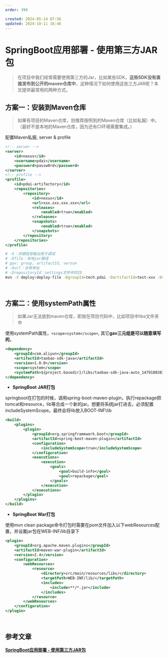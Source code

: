 ```yaml
---
order: 390

created: 2024-05-14 07:56
updated: 2024-10-11 16:46
---
```

# SpringBoot应用部署 - 使用第三方JAR包

>在项目中我们经常需要使用第三方的Jar，比如某些SDK，**这些SDK没有直接发布到公开的maven仓库中**，这种情况下如何使用这些三方JAR呢？本文提供最常用的两种方式。

## 方案一：安装到Maven仓库

> 如果有项目的Maven仓库，则推荐按照到的Maven仓库（比如私服）中。（最好不是本地的Maven仓库，因为还有CI环境需要集成。）

配置Maven私服, server & profile

```xml
<!-- server -->
<server>
    <id>nexus</id>
    <username>pdai</username>
    <password>passw0rd</password>
</server>
<!-- profile -->
<profile>
    <id>pdai-artifactory</id>
    <repositories>
        <repository>
            <id>nexus</id>
            <url>xxx.xxx.xxx.xxx</url>
            <releases>
                <enabled>true</enabled>
            </releases>
            <snapshots>
                <enabled>true</enabled>
            </snapshots>
        </repository>
    </repositories>
</profile>
```



```bash
# -X：详细信息输出用于调试
# -Dfile：本地jar路径
# gav: group, artifactId, verson
# -Durl：仓库地址
# -DrepositoryId：settings文件中的ID
mvn -X deploy:deploy-file -DgroupId=tech.pdai -DartifactId=test-xxx -Dversion=1.1.0 -Dpackaging=jar -Dfile=/xxxx/xxx.jar -Durl=http://nexus.pdai.tech/repository/releases/ -DrepositoryId=nexus

  
```

## 方案二：使用systemPath属性

> 如果Jar无法放到maven仓库，即放在项目代码中，比如项目中libs文件夹中

使用systemPath属性，`<scope>system</scope>`, 其它**gav三元组是可以随意填写的**。

```xml
<dependency>
    <groupId>com.aliyun</groupId>
    <artifactId>taobao-sdk-java</artifactId>
    <version>1.0.0</version>
    <scope>system</scope>
    <systemPath>${project.basedir}/libs/taobao-sdk-java-auto_1479188381469-20180831.jar</systemPath>
</dependency>
```

- **SpringBoot JAR打包**

springboot在打包的时候，调用spring-boot-maven-plugin，执行repackage把tomcat和resource，lib等合成一个新的jar。想要将系统jar打进去，必须配置includeSystemScope。最终会将lib放入BOOT-INF\lib

```xml
<build>
    <plugins>
        <plugin>
            <groupId>org.springframework.boot</groupId>
            <artifactId>spring-boot-maven-plugin</artifactId>
            <configuration>
                <includeSystemScope>true</includeSystemScope>
            </configuration>
            <executions>
                <execution>
                    <goals>
                        <goal>build-info</goal>
                        <goal>repackage</goal>
                    </goals>
                </execution>
            </executions>
        </plugin>
    </plugins>
</build>
```

- **SpringBoot War打包**

使用mvn clean package命令打包时需要在pom文件加入以下webResources配置，并设置jar包在WEB-INF/lib目录下

```xml
<plugin>
    <groupId>org.apache.maven.plugins</groupId>
    <artifactId>maven-war-plugin</artifactId>
    <version>2.4</version>
    <configuration>
        <webResources>
            <resource>
                <directory>src/main/resources/libs/</directory>
                <targetPath>WEB-INF/lib/</targetPath>
                <includes>
                    <include>**/*.jar</include>
                </includes>
            </resource>
        </webResources>
    </configuration>
</plugin>

  
```

## 参考文章

[**SpringBoot应用部署 - 使用第三方JAR包**](https://pdai.tech/md/spring/springboot/springboot-x-deploy-jar-3rd.html)